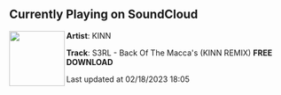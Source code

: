 ## Currently Playing on SoundCloud

[<img align="left" width="100" src="https://i1.sndcdn.com/artworks-oAfQYqbNyDLutkNA-zZNbgA-t500x500.jpg">](https://soundcloud.com/billykinn/s3rl-back-of-the-maccas-kinn-remix-free-download)

**Artist**: KINN 

**Track**: S3RL - Back Of The Macca's (KINN REMIX) **FREE DOWNLOAD**

Last updated at 02/18/2023 18:05
